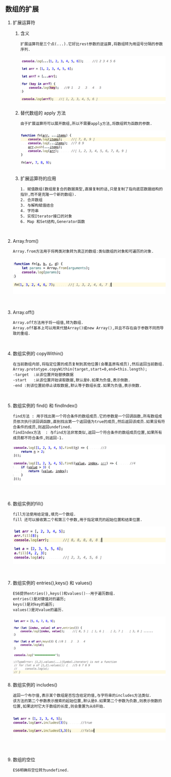 ## 数组的扩展

1. 扩展运算符

   1. 含义

      ```
      扩展运算符是三个点(...).它好比rest参数的逆运算,将数组转为用逗号分隔的参数序列.
      ```

      ![图片](https://github.com/qq2575896094/ES6/blob/master/images/数组的扩展/WX20171102-093214@2x.png)

   2. 替代数组的 apply 方法

      ```
      由于扩展运算符可以展开数组,所以不需要apply方法,将数组转为函数的参数.
      ```

      ![图片](https://github.com/qq2575896094/ES6/blob/master/images/数组的扩展/WX20171102-100321@2x.png)

   3. 扩展运算符的应用

      ```
      1. 赋值数组(数组是复合的数据类型,直接复制的话,只是复制了指向底层数据结构的指针,而不是克隆一个新的数组).
      2. 合并数组
      3. 与解构赋值结合
      4. 字符串
      5. 实现Iterator接口的对象
      6. Map 和Set结构,Generator函数
      ```

      ​

2. Array.from()

   ```
   Array.from方法用于将两类对象转为真正的数组:类似数组的对象和可遍历的对象.
   ```

   ![图片](https://github.com/qq2575896094/ES6/blob/master/images/数组的扩展/WX20171102-102735@2x.png)

   ​

3. Array.off()

   ```
   Array.off方法用于将一组值,转为数组.
   Array.off基本上可以用来代替Array()或new Array(),并且不存在由于参数不同而导致的重组.
   ```

   ​

4. 数组实例的 copyWithin()

   ```
   在当前数组内部,将指定位置的成员复制到其他位置(会覆盖原有成员),然后返回当前数组.
   Array.prototype.copyWithin(target,start=0,end=this.length);
   -target	:从该位置开始替换数据
   -start	:从该位置开始读取数据,默认是0.如果为负值,表示倒数.
   -end	:到该位置前停止读取数据,默认等于数组长度.如果为负值,表示倒数.
   ```

   ​

5. 数组实例的 find() 和 findIndex()

   ```
   find方法 : 用于找出第一个符合条件的数组成员.它的参数是一个回调函数,所有数组成员依次执行该回调函数,直到找出第一个返回值为true的成员,然后返回该成员.如果没有符合条件的成员,则返回undefined.
   findIndex方法	: 与find方法非常类似,返回一个符合条件的数组成员位置,如果所有成员都不符合条件,则返回-1.
   ```

   ![图片](https://github.com/qq2575896094/ES6/blob/master/images/数组的扩展/WX20171102-110150@2x.png)

   ​

6. 数组实例的fill()

   ```
   fill方法使用给定值,填充一个数组.
   fill 还可以接收第二个和第三个参数,用于指定填充的起始位置和结束位置.
   ```

   ![图片](https://github.com/qq2575896094/ES6/blob/master/images/数组的扩展/WX20171102-110604@2x.png)

   ​

7. 数组实例的 entries(),keys() 和 values()

   ```
   ES6提供entries(),keys()和values()--用于遍历数组.
   entries()是对键值对的遍历;
   keys()是对key的遍历;
   values()是对value的遍历.
   ```

   ![图片](https://github.com/qq2575896094/ES6/blob/master/images/数组的扩展/WX20171102-112215@2x.png)

8. 数组实例的 includes()

   ```
   返回一个布尔值,表示某个数组是否包含给定的值,与字符串的includes方法类似.
   该方法的第二个参数表示搜索的起始位置,默认是0.如果第二个参数为负数,则表示倒数的位置,如果这时它大于数组的长度,则会重置为从0开始.
   ```

   ![图片](https://github.com/qq2575896094/ES6/blob/master/images/数组的扩展/WX20171102-112955@2x.png)

   ​

9. 数组的空位

   ```
   ES6明确将空位转为undefined.
   ```

   ​